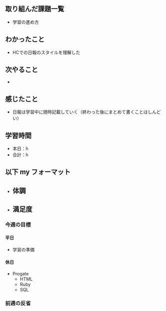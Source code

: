 ## 取り組んだ課題一覧

- 学習の進め方

## わかったこと

- HCでの日報のスタイルを理解した

## 次やること

- 

## 感じたこと

- 日報は学習中に随時記載していく（終わった後にまとめて書くことはしんどい）

## 学習時間

- 本日：h
- 合計：h

## 以下 my フォーマット

- 体調
  - 
- 満足度
  - 

### 今週の目標

#### 平日

- 学習の準備

#### 休日

- Progate
  - HTML
  - Ruby
  - SQL

### 前週の反省

